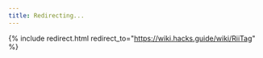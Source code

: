 ```yaml
---
title: Redirecting...
---
```


{% include redirect.html redirect_to="https://wiki.hacks.guide/wiki/RiiTag" %}
